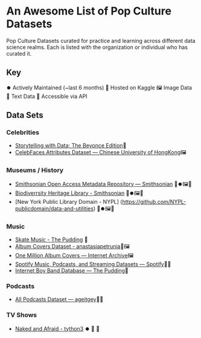 # An Awesome List of Pop Culture Datasets

Pop Culture Datasets curated for practice and learning across different data science realms. Each is listed with the organization or individual who has curated it.

## Key 
⏺️ Actively Maintained (~last 6 months)
🔢 Hosted on Kaggle
🖼️ Image Data
💬 Text Data
🛜 Accessible via API

## Data Sets


### Celebrities
- [Storytelling with Data; The Beyonce Edition](https://dataverse.tdl.org/dataset.xhtml?persistentId=doi:10.18738/T8/XL8NIX)💬
- [CelebFaces Attributes Dataset — Chinese University of HongKong](http://mmlab.ie.cuhk.edu.hk/projects/CelebA.html)🖼️

### Museums / History 
- [Smithsonian Open Access Metadata Repository — Smithsonian](https://github.com/Smithsonian/OpenAccess) 🛜⏺️🖼️💬
- [Biodiverrsity Heritage Library - Smithsonian](https://about.biodiversitylibrary.org/tools-and-services/developer-and-data-tools/#Data%20Exports) 🛜⏺️🖼️💬
- [New York Public Library Domain - NYPL] (https://github.com/NYPL-publicdomain/data-and-utilities) 🛜⏺️🖼️💬

### Music 
- [Skate Music - The Pudding](https://github.com/the-pudding/data/tree/master/skate-music) 💬
- [Album Covers Dataset - anastasiapetrunia](https://www.kaggle.com/datasets/anastasiapetrunia/album-covers-dataset)🔢🖼️
- [One Million Album Covers — Internet Archive](https://blog.archive.org/2015/05/27/experiment-with-one-million-album-covers/)🖼️
- [Spotify Music, Podcasts, and Streaming Datasets — Spotify](https://research.atspotify.com/datasets/)💬🛜
- [Internet Boy Band Database — The Pudding](https://data.world/the-pudding/internet-boy-band-database)💬

### Podcasts
- [All Podcasts Dataset — ageitgey](https://github.com/ageitgey/all-podcasts-dataset)🛜💬


### TV Shows 
- [Naked and Afraid - tython3](https://www.kaggle.com/datasets/tython3/naked-and-afraid-dashboards) ⏺️ 🔢 💬




